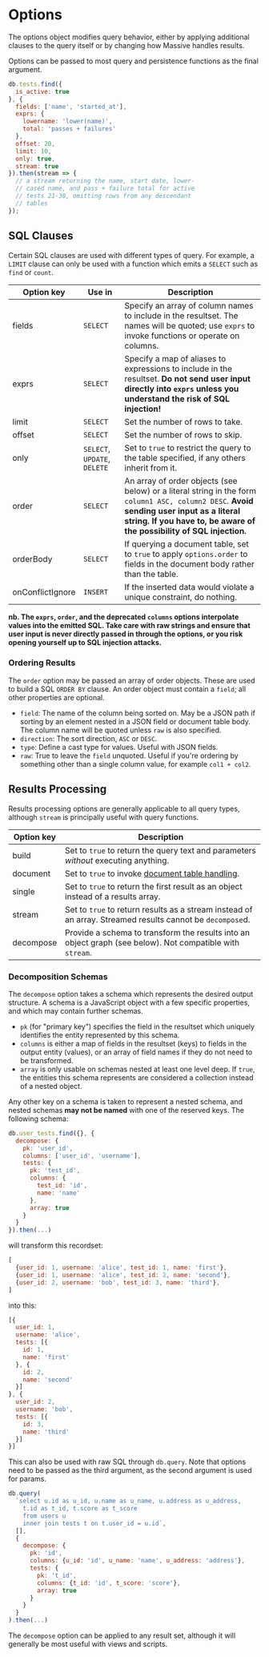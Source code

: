 # Options

The options object modifies query behavior, either by applying additional clauses to the query itself or by changing how Massive handles results.

Options can be passed to most query and persistence functions as the final argument.

```javascript
db.tests.find({
  is_active: true
}, {
  fields: ['name', 'started_at'],
  exprs: {
    lowername: 'lower(name)',
    total: 'passes + failures'
  },
  offset: 20,
  limit: 10,
  only: true,
  stream: true
}).then(stream => {
  // a stream returning the name, start date, lower-
  // cased name, and pass + failure total for active
  // tests 21-30, omitting rows from any descendant
  // tables
});
```

## SQL Clauses

Certain SQL clauses are used with different types of query. For example, a `LIMIT` clause can only be used with a function which emits a `SELECT` such as `find` or `count`.

| Option key       | Use in | Description |
|------------------|--------|-------------|
| fields           | `SELECT` | Specify an array of column names to include in the resultset. The names will be quoted; use `exprs` to invoke functions or operate on columns. |
| exprs            | `SELECT` | Specify a map of aliases to expressions to include in the resultset. **Do not send user input directly into `exprs` unless you understand the risk of SQL injection!** |
| limit            | `SELECT` | Set the number of rows to take. |
| offset           | `SELECT` | Set the number of rows to skip. |
| only             | `SELECT`, `UPDATE`, `DELETE` | Set to `true` to restrict the query to the table specified, if any others inherit from it. |
| order            | `SELECT` | An array of order objects (see below) or a literal string in the form `column1 ASC, column2 DESC`. **Avoid sending user input as a literal string. If you have to, be aware of the possibility of SQL injection.** |
| orderBody        | `SELECT` | If querying a document table, set to `true` to apply `options.order` to fields in the document body rather than the table. |
| onConflictIgnore | `INSERT` | If the inserted data would violate a unique constraint, do nothing. |

**nb. The `exprs`, `order`, and the deprecated `columns` options interpolate values into the emitted SQL. Take care with raw strings and ensure that user input is never directly passed in through the options, or you risk opening yourself up to SQL injection attacks.**

### Ordering Results

The `order` option may be passed an array of order objects. These are used to build a SQL `ORDER BY` clause. An order object must contain a `field`; all other properties are optional.

* `field`: The name of the column being sorted on. May be a JSON path if sorting by an element nested in a JSON field or document table body. The column name will be quoted unless `raw` is also specified.
* `direction`: The sort direction, `ASC` or `DESC`.
* `type`: Define a cast type for values. Useful with JSON fields.
* `raw`: True to leave the `field` unquoted. Useful if you're ordering by something other than a single column value, for example `col1 + col2`.

## Results Processing

Results processing options are generally applicable to all query types, although `stream` is principally useful with query functions.

| Option key | Description |
|------------|-------------|
| build      | Set to `true` to return the query text and parameters *without* executing anything. |
| document   | Set to `true` to invoke [document table handling](/documents). |
| single     | Set to `true` to return the first result as an object instead of a results array. |
| stream     | Set to `true` to return results as a stream instead of an array. Streamed results cannot be `decompose`d. |
| decompose  | Provide a schema to transform the results into an object graph (see below). Not compatible with `stream`. |

### Decomposition Schemas

The `decompose` option takes a schema which represents the desired output structure. A schema is a JavaScript object with a few specific properties, and which may contain further schemas.

* `pk` (for "primary key") specifies the field in the resultset which uniquely identifies the entity represented by this schema.
* `columns` is either a map of fields in the resultset (keys) to fields in the output entity (values), or an array of field names if they do not need to be transformed.
* `array` is only usable on schemas nested at least one level deep. If `true`, the entities this schema represents are considered a collection instead of a nested object.

Any other key on a schema is taken to represent a nested schema, and nested schemas **may not be named** with one of the reserved keys. The following schema:

```javascript
db.user_tests.find({}, {
  decompose: {
    pk: 'user_id',
    columns: ['user_id', 'username'],
    tests: {
      pk: 'test_id',
      columns: {
        test_id: 'id',
        name: 'name'
      },
      array: true
    }
  }
}).then(...)
```

will transform this recordset:

```javascript
[
  {user_id: 1, username: 'alice', test_id: 1, name: 'first'},
  {user_id: 1, username: 'alice', test_id: 2, name: 'second'},
  {user_id: 2, username: 'bob', test_id: 3, name: 'third'},
]
```

into this:

```javascript
[{
  user_id: 1,
  username: 'alice',
  tests: [{
    id: 1,
    name: 'first'
  }, {
    id: 2,
    name: 'second'
  }]
}, {
  user_id: 2,
  username: 'bob',
  tests: [{
    id: 3,
    name: 'third'
  }]
}]
```

This can also be used with raw SQL through `db.query`. Note that options need to be passed as the third argument, as the second argument is used for params.

```javascript
db.query(
  `select u.id as u_id, u.name as u_name, u.address as u_address,
    t.id as t_id, t.score as t_score
    from users u
    inner join tests t on t.user_id = u.id`,
  [],
  {
    decompose: {
      pk: 'id',
      columns: {u_id: 'id', u_name: 'name', u_address: 'address'},
      tests: {
        pk: 't_id',
        columns: {t_id: 'id', t_score: 'score'},
        array: true
      }
    }
  }
).then(...)
```

The `decompose` option can be applied to any result set, although it will generally be most useful with views and scripts.
